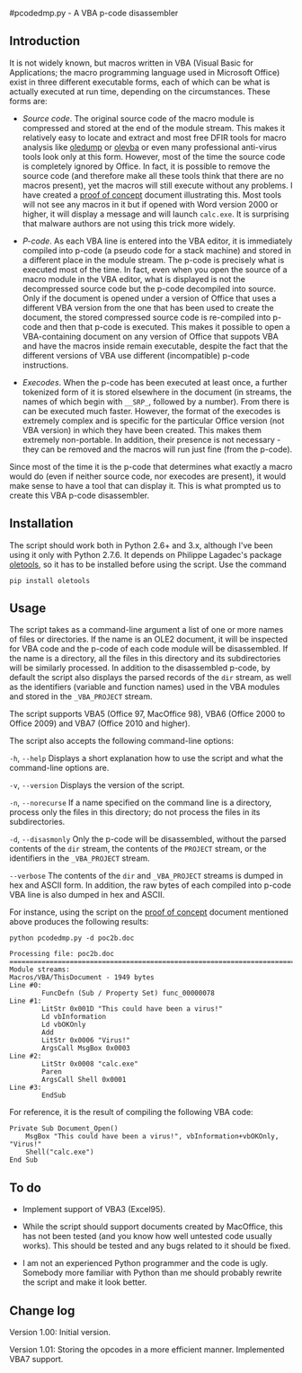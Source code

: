 #pcodedmp.py - A VBA p-code disassembler

## Introduction

It is not widely known, but macros written in VBA (Visual Basic for Applications; the macro programming language used in Microsoft Office) exist in three different executable forms, each of which can be what is actually executed at run time, depending on the circumstances. These forms are:

- _Source code_. The original source code of the macro module is compressed and stored at the end of the module stream. This makes it relatively easy to locate and extract and most free DFIR tools for macro analysis like [oledump](https://blog.didierstevens.com/programs/oledump-py/) or [olevba](http://www.decalage.info/python/olevba) or even many professional anti-virus tools look only at this form. However, most of the time the source code is completely ignored by Office. In fact, it is possible to remove the source code (and therefore make all these tools think that there are no macros present), yet the macros will still execute without any problems. I have created a [proof of concept](http://bontchev.my.contact.bg/poc2b.doc) document illustrating this. Most tools will not see any macros in it but if opened with Word version 2000 or higher, it will display a message and will launch `calc.exe`. It is surprising that malware authors are not using this trick more widely.

- _P-code_. As each VBA line is entered into the VBA editor, it is immediately compiled into p-code (a pseudo code for a stack machine) and stored in a different place in the module stream. The p-code is precisely what is executed most of the time. In fact, even when you open the source of a macro module in the VBA editor, what is displayed is not the decompressed source code but the p-code decompiled into source. Only if the document is opened under a version of Office that uses a different VBA version from the one that has been used to create the document, the stored compressed source code is re-compiled into p-code and then that p-code is executed. This makes it possible to open a VBA-containing document on any version of Office that suppots VBA and have the macros inside remain executable, despite the fact that the different versions of VBA use different (incompatible) p-code instructions.

- _Execodes_. When the p-code has been executed at least once, a further tokenized form of it is stored elsewhere in the document (in streams, the names of which begin with `__SRP_`, followed by a number). From there is can be executed much faster. However, the format of the execodes is extremely complex and is specific for the particular Office version (not VBA version) in which they have been created. This makes them extremely non-portable. In addition, their presence is not necessary - they can be removed and the macros will run just fine (from the p-code).

Since most of the time it is the p-code that determines what exactly a macro would do (even if neither source code, nor execodes are present), it would make sense to have a tool that can display it. This is what prompted us to create this VBA p-code disassembler.

## Installation

The script should work both in Python 2.6+ and 3.x, although I've been using it only with Python 2.7.6. It depends on Philippe Lagadec's package [oletools](https://github.com/decalage2/oletools), so it has to be installed before using the script. Use the command

	pip install oletools

## Usage

The script takes as a command-line argument a list of one or more names of files or directories. If the name is an OLE2 document, it will be inspected for VBA code and the p-code of each code module will be disassembled. If the name is a directory, all the files in this directory and its subdirectories will be similarly processed. In addition to the disassembled p-code, by default the script also displays the parsed records of the `dir` stream, as well as the identifiers (variable and function names) used in the VBA modules and stored in the `_VBA_PROJECT` stream.

The script supports VBA5 (Office 97, MacOffice 98), VBA6 (Office 2000 to Office 2009) and VBA7 (Office 2010 and higher).

The script also accepts the following command-line options:

`-h`, `--help`	Displays a short explanation how to use the script and what the command-line options are.

`-v`, `--version`	Displays the version of the script.

`-n`, `--norecurse` If a name specified on the command line is a directory, process only the files in this directory; do not process the files in its subdirectories.

`-d`, `--disasmonly`	Only the p-code will be disassembled, without the parsed contents of the `dir` stream, the contents of the `PROJECT` stream, or the identifiers in the `_VBA_PROJECT` stream.

`--verbose`	The contents of the `dir` and `_VBA_PROJECT` streams is dumped in hex and ASCII form. In addition, the raw bytes of each compiled into p-code VBA line is also dumped in hex and ASCII.

For instance, using the script on the [proof of concept](http://bontchev.my.contact.bg/poc2b.doc) document mentioned above produces the following results:

	python pcodedmp.py -d poc2b.doc

	Processing file: poc2b.doc
	===============================================================================
	Module streams:
	Macros/VBA/ThisDocument - 1949 bytes
	Line #0:
	        FuncDefn (Sub / Property Set) func_00000078
	Line #1:
	        LitStr 0x001D "This could have been a virus!"
	        Ld vbInformation
	        Ld vbOKOnly
	        Add
	        LitStr 0x0006 "Virus!"
	        ArgsCall MsgBox 0x0003
	Line #2:
	        LitStr 0x0008 "calc.exe"
	        Paren
	        ArgsCall Shell 0x0001
	Line #3:
	        EndSub

For reference, it is the result of compiling the following VBA code:

	Private Sub Document_Open()
	    MsgBox "This could have been a virus!", vbInformation+vbOKOnly, "Virus!"
	    Shell("calc.exe")
	End Sub

## To do

- Implement support of VBA3 (Excel95).

- While the script should support documents created by MacOffice, this has not been tested (and you know how well untested code usually works). This should be tested and any bugs related to it should be fixed.

- I am not an experienced Python programmer and the code is ugly. Somebody more familiar with Python than me should probably rewrite the script and make it look better.

## Change log

Version 1.00:	Initial version.

Version 1.01:	Storing the opcodes in a more efficient manner. Implemented VBA7 support.
